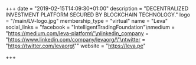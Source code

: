 +++
date = "2019-02-15T14:09:30+01:00"
description = "DECENTRALIZED INVESTMENT PLATFORM SECURED BY BLOCKCHAIN TECHNOLOGY."
logo = "/main/LV-logo.jpg"
membership_type = "virtual"
name = "Leva"
social_links = "facebook = \"IntelligentTradingFoundation\"\nmedium = \"https://medium.com/leva-platform\"\nlinkedin_company = \"https://www.linkedin.com/company/levaorg/\"\ntwitter = \"https://twitter.com/levaorg\""
website = "https://leva.pe"

+++
